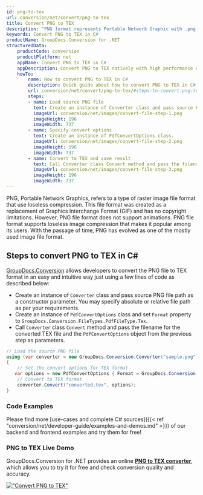 ```yaml
---
id: png-to-tex
url: conversion/net/convert/png-to-tex
title: Convert PNG to TEX
description: "PNG format represents Portable Network Graphic with .png extension. Learn how to convert PNG to TEX file programmatically in C# language using GroupDocs.Conversion for .NET library."
keywords: Convert PNG to TEX in C#
productName: GroupDocs.Conversion for .NET
structuredData:
    productCode: conversion
    productPlatform: net
    appName: Convert PNG to TEX in C#
    appDescription: Convert PNG to TEX natively with high performance using C# language and server side GroupDocs.Conversion for .NET APIs, without the use of any software like Microsoft or Open Office.
    howTo:
        name: How to convert PNG to TEX in C# 
        description: Quick guide about how to convert PNG to TEX in C# with high performance and accuracy.
        url: conversion/net/convert/png-to-tex/#steps-to-convert-png-to-tex-in-c
        steps:
        - name: Load source PNG file 
          text: Create an instance of Converter class and pass source PNG file path as a constructor parameter. You may specify absolute or relative file path as per your requirements. 
          imageUrl: conversion/net/images/convert-file-step-1.png
          imageHeight: 196
          imageWidth: 737
        - name: Specify convert options 
          text: Create an instance of PdfConvertOptions class.
          imageUrl: conversion/net/images/convert-file-step-2.png
          imageHeight: 196
          imageWidth: 737
        - name: Convert to TEX and save result 
          text: Call Converter class Convert method and pass the filename for the converted HTML file and the PdfConvertOptions object from the previous step as parameters.
          imageUrl: conversion/net/images/convert-file-step-3.png
          imageHeight: 196
          imageWidth: 737
---
```


PNG, Portable Network Graphics, refers to a type of raster image file format that use loseless compression. This file format was created as a replacement of Graphics Interchange Format (GIF) and has no copyright limitations. However, PNG file format does not support animations. PNG file format supports loseless image compression that makes it popular among its users. With the passage of time, PNG has evolved as one of the mostly used image file format.

## Steps to convert PNG to TEX in C#

[GroupDocs.Conversion](https://products.groupdocs.com/conversion/net) allows developers to convert the PNG file to TEX format in an easy and intuitive way just using a few lines of code as described below:

* Create an instance of `Converter` class and pass source PNG file path as a constructor parameter. You may specify absolute or relative file path as per your requirements. 
* Create an instance of `PdfConvertOptions` class and set `Format` property to `GroupDocs.Conversion.FileTypes.PdfFileType.Tex`.
* Call `Converter` class `Convert` method and pass the filename for the converted TEX file and the `PdfConvertOptions` object from the previous step as parameters.

```csharp
// Load the source PNG file
using (var converter = new GroupDocs.Conversion.Converter("sample.png"))
{
    // Set the convert options for TEX format
   var options = new PdfConvertOptions { Format = GroupDocs.Conversion.FileTypes.PdfFileType.Tex };
    // Convert to TEX format
    converter.Convert("converted.tex", options);
}
```

### Code Examples

Please find more [use-cases and complete C# sources]({{< ref "conversion/net/developer-guide/examples-and-demos.md" >}}) of our backend and frontend examples and try them for free!

### PNG to TEX Live Demo

GroupDocs.Conversion for .NET provides an online [**PNG to TEX converter**](https://products.groupdocs.app/conversion/png-to-tex), which allows you to try it for free and check conversion quality and accuracy.

[!["Convert PNG to TEX"](conversion/net/images/convert-to-tex/convert-png-to-tex.png)](https://products.groupdocs.app/conversion/png-to-tex)